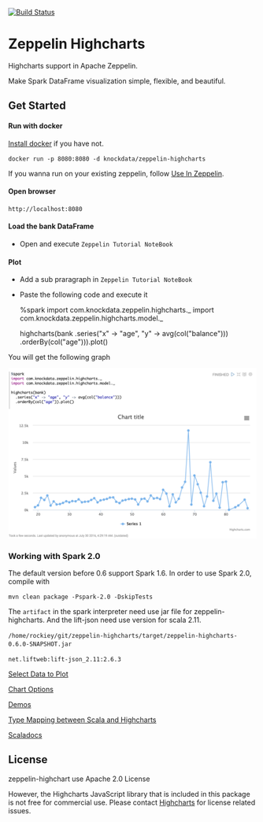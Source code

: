 [![Build Status](https://travis-ci.org/knockdata/zeppelin-highcharts.svg?branch=master)](https://travis-ci.org/knockdata/zeppelin-highcharts)

# Zeppelin Highcharts

Highcharts support in Apache Zeppelin. 

Make Spark DataFrame visualization simple, flexible, and beautiful.

## Get Started

#### Run with docker

[Install docker](https://docs.docker.com/engine/installation/) if you have not.

    docker run -p 8080:8080 -d knockdata/zeppelin-highcharts

If you wanna run on your existing zeppelin, follow [Use In Zeppelin](docs/UseInZeppelin.md). 

#### Open browser

	http://localhost:8080
	
#### Load the bank DataFrame

* Open and execute `Zeppelin Tutorial NoteBook`

#### Plot

* Add a sub praragraph in `Zeppelin Tutorial NoteBook`
* Paste the following code and execute it

	%spark
	import com.knockdata.zeppelin.highcharts._
	import com.knockdata.zeppelin.highcharts.model._

	highcharts(bank
	  .series("x" -> "age", "y" -> avg(col("balance")))
	  .orderBy(col("age"))).plot()

You will get the following graph

![zeppelin-spark-basic-line-chart](docs/zeppelin-spark-basic-line-chart.png)

### Working with Spark 2.0

The default version before 0.6 support Spark 1.6. In order to use Spark 2.0, compile with 

    mvn clean package -Pspark-2.0 -DskipTests


The `artifact` in the spark interpreter need use jar file for zeppelin-highcharts. And the lift-json need use version for scala 2.11.

`/home/rockiey/git/zeppelin-highcharts/target/zeppelin-highcharts-0.6.0-SNAPSHOT.jar`

`net.liftweb:lift-json_2.11:2.6.3`

[Select Data to Plot](docs/SelectDataToPlot.md)

[Chart Options](docs/ChartOptions.md)

[Demos](docs/demos.md)

[Type Mapping between Scala and Highcharts](docs/TypeMapping.md)

[Scaladocs](https://knockdata.github.io/zeppelin-highcharts/docs/scaladocs)

## License

zeppelin-highchart use Apache 2.0 License

However, the Highcharts JavaScript library that is included in this package is not free for commercial use. Please contact [Highcharts](https://shop.highsoft.com/) for license related issues.
